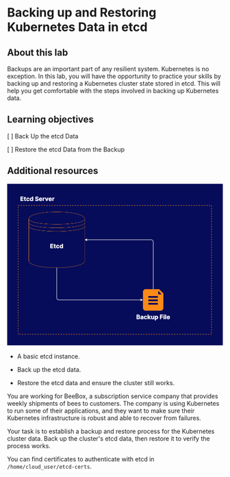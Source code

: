 # Backing up and Restoring Kubernetes Data in etcd

## About this lab

Backups are an important part of any resilient system. Kubernetes is no exception. In this lab, you will have the opportunity to practice your skills by backing up and restoring a Kubernetes cluster state stored in etcd. This will help you get comfortable with the steps involved in backing up Kubernetes data.

## Learning objectives

[ ] Back Up the etcd Data

[ ] Restore the etcd Data from the Backup

## Additional resources

![Fig. 1 Etcd Server](../../../../img/cluster-management/back-up-and-restore-etcd-cluster-data/demo/diag01.png)

* A basic etcd instance.

* Back up the etcd data.

* Restore the etcd data and ensure the cluster still works.

You are working for BeeBox, a subscription service company that provides weekly shipments of bees to customers. The company is using Kubernetes to run some of their applications, and they want to make sure their Kubernetes infrastructure is robust and able to recover from failures.

Your task is to establish a backup and restore process for the Kubernetes cluster data. Back up the cluster's etcd data, then restore it to verify the process works.

You can find certificates to authenticate with etcd in `/home/cloud_user/etcd-certs`.
